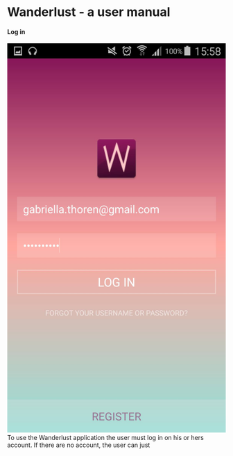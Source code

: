# Wanderlust - a user manual

#### Log in
![](pictures_of_app/login.jpg)
To use the Wanderlust application the user must log in on his or hers account. If there are no account, the user can just
